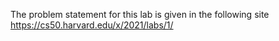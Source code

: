 The problem statement for this lab is given in the following site
https://cs50.harvard.edu/x/2021/labs/1/

